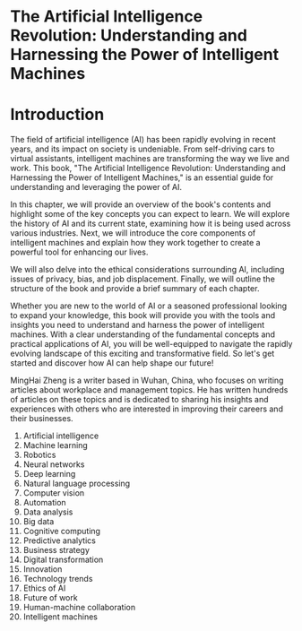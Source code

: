 # The Artificial Intelligence Revolution: Understanding and Harnessing the Power of Intelligent Machines

# Introduction

The field of artificial intelligence (AI) has been rapidly evolving in recent years, and its impact on society is undeniable. From self-driving cars to virtual assistants, intelligent machines are transforming the way we live and work. This book, "The Artificial Intelligence Revolution: Understanding and Harnessing the Power of Intelligent Machines," is an essential guide for understanding and leveraging the power of AI.

In this chapter, we will provide an overview of the book's contents and highlight some of the key concepts you can expect to learn. We will explore the history of AI and its current state, examining how it is being used across various industries. Next, we will introduce the core components of intelligent machines and explain how they work together to create a powerful tool for enhancing our lives.

We will also delve into the ethical considerations surrounding AI, including issues of privacy, bias, and job displacement. Finally, we will outline the structure of the book and provide a brief summary of each chapter.

Whether you are new to the world of AI or a seasoned professional looking to expand your knowledge, this book will provide you with the tools and insights you need to understand and harness the power of intelligent machines. With a clear understanding of the fundamental concepts and practical applications of AI, you will be well-equipped to navigate the rapidly evolving landscape of this exciting and transformative field. So let's get started and discover how AI can help shape our future!

MingHai Zheng is a writer based in Wuhan, China, who focuses on writing articles about workplace and management topics. He has written hundreds of articles on these topics and is dedicated to sharing his insights and experiences with others who are interested in improving their careers and their businesses.



1. Artificial intelligence
2. Machine learning
3. Robotics
4. Neural networks
5. Deep learning
6. Natural language processing
7. Computer vision
8. Automation
9. Data analysis
10. Big data
11. Cognitive computing
12. Predictive analytics
13. Business strategy
14. Digital transformation
15. Innovation
16. Technology trends
17. Ethics of AI
18. Future of work
19. Human-machine collaboration
20. Intelligent machines

